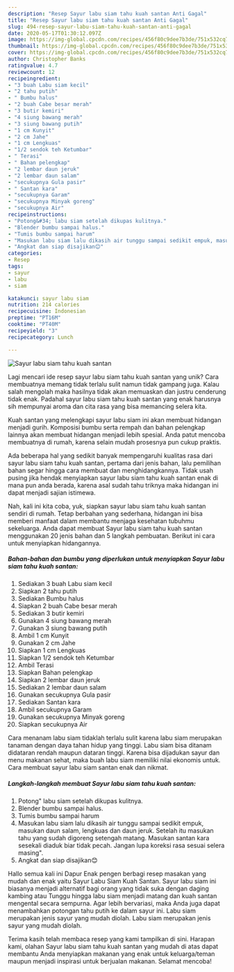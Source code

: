 ```yaml
---
description: "Resep Sayur labu siam tahu kuah santan Anti Gagal"
title: "Resep Sayur labu siam tahu kuah santan Anti Gagal"
slug: 494-resep-sayur-labu-siam-tahu-kuah-santan-anti-gagal
date: 2020-05-17T01:30:12.097Z
image: https://img-global.cpcdn.com/recipes/456f80c9dee7b3de/751x532cq70/sayur-labu-siam-tahu-kuah-santan-foto-resep-utama.jpg
thumbnail: https://img-global.cpcdn.com/recipes/456f80c9dee7b3de/751x532cq70/sayur-labu-siam-tahu-kuah-santan-foto-resep-utama.jpg
cover: https://img-global.cpcdn.com/recipes/456f80c9dee7b3de/751x532cq70/sayur-labu-siam-tahu-kuah-santan-foto-resep-utama.jpg
author: Christopher Banks
ratingvalue: 4.7
reviewcount: 12
recipeingredient:
- "3 buah Labu siam kecil"
- "2 tahu putih"
- " Bumbu halus"
- "2 buah Cabe besar merah"
- "3 butir kemiri"
- "4 siung bawang merah"
- "3 siung bawang putih"
- "1 cm Kunyit"
- "2 cm Jahe"
- "1 cm Lengkuas"
- "1/2 sendok teh Ketumbar"
- " Terasi"
- " Bahan pelengkap"
- "2 lembar daun jeruk"
- "2 lembar daun salam"
- "secukupnya Gula pasir"
- " Santan kara"
- "secukupnya Garam"
- "secukupnya Minyak goreng"
- "secukupnya Air"
recipeinstructions:
- "Potong&#34; labu siam setelah dikupas kulitnya."
- "Blender bumbu sampai halus."
- "Tumis bumbu sampai harum"
- "Masukan labu siam lalu dikasih air tunggu sampai sedikit empuk, masukan daun salam, lengkuas dan daun jeruk. Setelah itu masukan tahu yang sudah digoreng setengah matang. Masukan santan kara sesekali diaduk biar tidak pecah. Jangan lupa koreksi rasa sesuai selera masing&#34;."
- "Angkat dan siap disajikan😊"
categories:
- Resep
tags:
- sayur
- labu
- siam

katakunci: sayur labu siam 
nutrition: 214 calories
recipecuisine: Indonesian
preptime: "PT16M"
cooktime: "PT40M"
recipeyield: "3"
recipecategory: Lunch

---
```



![Sayur labu siam tahu kuah santan](https://img-global.cpcdn.com/recipes/456f80c9dee7b3de/751x532cq70/sayur-labu-siam-tahu-kuah-santan-foto-resep-utama.jpg)

Lagi mencari ide resep sayur labu siam tahu kuah santan yang unik? Cara membuatnya memang tidak terlalu sulit namun tidak gampang juga. Kalau salah mengolah maka hasilnya tidak akan memuaskan dan justru cenderung tidak enak. Padahal sayur labu siam tahu kuah santan yang enak harusnya sih mempunyai aroma dan cita rasa yang bisa memancing selera kita.

Kuah santan yang melengkapi sayur labu siam ini akan membuat hidangan menjadi gurih. Komposisi bumbu serta rempah dan bahan pelengkap lainnya akan membuat hidangan menjadi lebih spesial. Anda patut mencoba membuatnya di rumah, karena selain mudah prosesnya pun cukup praktis.

Ada beberapa hal yang sedikit banyak mempengaruhi kualitas rasa dari sayur labu siam tahu kuah santan, pertama dari jenis bahan, lalu pemilihan bahan segar hingga cara membuat dan menghidangkannya. Tidak usah pusing jika hendak menyiapkan sayur labu siam tahu kuah santan enak di mana pun anda berada, karena asal sudah tahu triknya maka hidangan ini dapat menjadi sajian istimewa.


Nah, kali ini kita coba, yuk, siapkan sayur labu siam tahu kuah santan sendiri di rumah. Tetap berbahan yang sederhana, hidangan ini bisa memberi manfaat dalam membantu menjaga kesehatan tubuhmu sekeluarga. Anda dapat membuat Sayur labu siam tahu kuah santan menggunakan 20 jenis bahan dan 5 langkah pembuatan. Berikut ini cara untuk menyiapkan hidangannya.

<!--inarticleads1-->

##### Bahan-bahan dan bumbu yang diperlukan untuk menyiapkan Sayur labu siam tahu kuah santan:

1. Sediakan 3 buah Labu siam kecil
1. Siapkan 2 tahu putih
1. Sediakan  Bumbu halus
1. Siapkan 2 buah Cabe besar merah
1. Sediakan 3 butir kemiri
1. Gunakan 4 siung bawang merah
1. Gunakan 3 siung bawang putih
1. Ambil 1 cm Kunyit
1. Gunakan 2 cm Jahe
1. Siapkan 1 cm Lengkuas
1. Siapkan 1/2 sendok teh Ketumbar
1. Ambil  Terasi
1. Siapkan  Bahan pelengkap
1. Siapkan 2 lembar daun jeruk
1. Sediakan 2 lembar daun salam
1. Gunakan secukupnya Gula pasir
1. Sediakan  Santan kara
1. Ambil secukupnya Garam
1. Gunakan secukupnya Minyak goreng
1. Siapkan secukupnya Air


Cara menanam labu siam tidaklah terlalu sulit karena labu siam merupakan tanaman dengan daya tahan hidup yang tinggi. Labu siam bisa ditanam didataran rendah maupun dataran tinggi. Karena bisa dijadukan sayur dan menu makanan sehat, maka buah labu siam memiliki nilai ekonomis untuk. Cara membuat sayur labu siam santan enak dan nikmat. 

<!--inarticleads2-->

##### Langkah-langkah membuat Sayur labu siam tahu kuah santan:

1. Potong&#34; labu siam setelah dikupas kulitnya.
1. Blender bumbu sampai halus.
1. Tumis bumbu sampai harum
1. Masukan labu siam lalu dikasih air tunggu sampai sedikit empuk, masukan daun salam, lengkuas dan daun jeruk. Setelah itu masukan tahu yang sudah digoreng setengah matang. Masukan santan kara sesekali diaduk biar tidak pecah. Jangan lupa koreksi rasa sesuai selera masing&#34;.
1. Angkat dan siap disajikan😊


Hallo semua kali ini Dapur Enak pengen berbagi resep masakan yang mudah dan enak yaitu Sayur Labu Siam Kuah Santan. Sayur labu siam ini biasanya menjadi alternatif bagi orang yang tidak suka dengan daging kambing atau Tunggu hingga labu siam menjadi matang dan kuah santan mengental secara sempurna. Agar lebih bervariasi, maka Anda juga dapat menambahkan potongan tahu putih ke dalam sayur ini. Labu siam merupakan jenis sayur yang mudah diolah. Labu siam merupakan jenis sayur yang mudah diolah. 

Terima kasih telah membaca resep yang kami tampilkan di sini. Harapan kami, olahan Sayur labu siam tahu kuah santan yang mudah di atas dapat membantu Anda menyiapkan makanan yang enak untuk keluarga/teman maupun menjadi inspirasi untuk berjualan makanan. Selamat mencoba!

